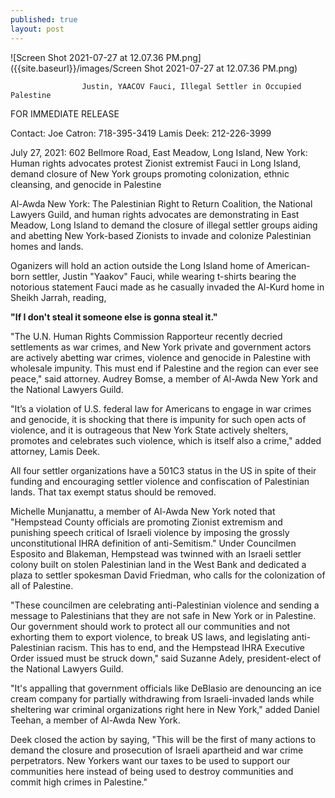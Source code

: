 ```yaml
---
published: true
layout: post
---
```


![Screen Shot 2021-07-27 at 12.07.36 PM.png]({{site.baseurl}}/images/Screen Shot 2021-07-27 at 12.07.36 PM.png)


					Justin, YAACOV Fauci, Illegal Settler in Occupied Palestine

FOR IMMEDIATE RELEASE

Contact: Joe Catron: 718-395-3419 
Lamis Deek: 212-226-3999

July 27, 2021: 602 Bellmore Road, East Meadow, Long Island, New York:
Human rights advocates protest Zionist extremist Fauci in Long Island, demand closure of New York groups promoting colonization, ethnic cleansing, and genocide in Palestine

Al-Awda New York: The Palestinian Right to Return Coalition, the National Lawyers Guild, and human rights advocates are demonstrating in East Meadow, Long Island to demand the closure of illegal settler groups aiding and abetting New York-based Zionists to invade and colonize Palestinian homes and lands. 
 
Oganizers will hold an action outside the Long Island home of American-born settler, Justin "Yaakov" Fauci, while wearing t-shirts bearing the notorious statement Fauci made as he casually invaded the Al-Kurd home in Sheikh Jarrah, reading, 

**"If I don't steal it someone else is gonna steal it."**

"The U.N. Human Rights Commission Rapporteur recently decried settlements as war crimes, and New York private and government actors are actively abetting war crimes, violence and genocide in Palestine with wholesale impunity. This must end if Palestine and the region can ever see peace," said attorney. Audrey Bomse, a member of Al-Awda New York and the National Lawyers Guild.

"It’s a violation of U.S. federal law for Americans to engage in war crimes and genocide, it is shocking that there is impunity for such open acts of violence, and it is outrageous that New York State actively shelters, promotes and celebrates such violence, which is itself also a crime," added attorney, Lamis Deek.

All four settler organizations have a 501C3 status in the US in spite of their funding and encouraging settler violence and confiscation of Palestinian lands. That tax exempt status should be removed. 

Michelle Munjanattu, a member of Al-Awda New York noted that "Hempstead County officials are promoting Zionist extremism and punishing speech critical of Israeli violence by imposing the grossly unconstitutional IHRA definition of anti-Semitism." Under Councilmen Esposito and Blakeman, Hempstead was twinned with an Israeli settler colony built on stolen Palestinian land in the West Bank and dedicated a plaza to settler spokesman David Friedman, who calls for the colonization of all of Palestine.

"These councilmen are celebrating anti-Palestinian violence and sending a message to Palestinians that they are not safe in New York or in Palestine. Our government should work to protect all our communities and not exhorting them to export violence, to break US laws, and legislating anti-Palestinian racism. This has to end, and the Hempstead IHRA Executive Order issued must be struck down," said Suzanne Adely, president-elect of the National Lawyers Guild.

"It's appalling that government officials like DeBlasio are denouncing an ice cream company for partially withdrawing from Israeli-invaded lands while sheltering war criminal organizations right here in New York," added Daniel Teehan, a member of Al-Awda New York.

Deek closed the action by saying, "This will be the first of many actions to demand the closure and prosecution of Israeli apartheid and war crime perpetrators. New Yorkers want our taxes to be used to support our communities here instead of being used to destroy communities and commit high crimes in Palestine."
